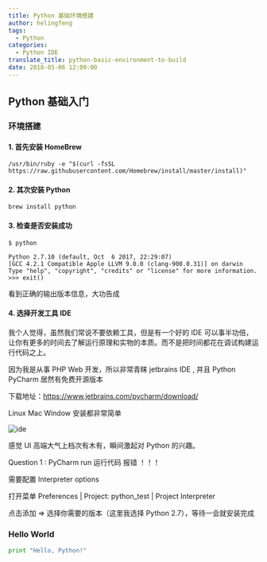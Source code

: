 ```yaml
---
title: Python 基础环境搭建
author: helingfeng
tags:
  - Python
categories:
  - Python IDE
translate_title: python-basic-environment-to-build
date: 2018-05-06 12:09:00
---
```


## Python 基础入门

### 环境搭建

#### 1. 首先安装 HomeBrew

```shell
/usr/bin/ruby -e "$(curl -fsSL https://raw.githubusercontent.com/Homebrew/install/master/install)"
```

#### 2. 其次安装 Python

```shell
brew install python
```

#### 3. 检查是否安装成功

```shell
$ python
           
Python 2.7.10 (default, Oct  6 2017, 22:29:07) 
[GCC 4.2.1 Compatible Apple LLVM 9.0.0 (clang-900.0.31)] on darwin
Type "help", "copyright", "credits" or "license" for more information.
>>> exit()
```
看到正确的输出版本信息，大功告成

#### 4. 选择开发工具 IDE

我个人觉得，虽然我们常说不要依赖工具，但是有一个好的 IDE 可以事半功倍，让你有更多的时间去了解运行原理和实物的本质。而不是把时间都花在调试构建运行代码之上。

因为我是从事 PHP Web 开发，所以非常青睐 jetbrains IDE , 并且 Python PyCharm 居然有免费开源版本

下载地址：https://www.jetbrains.com/pycharm/download/

Linux Mac Window 安装都非常简单

![ide](/images/screen_1.png)

感觉 UI 高端大气上档次有木有，瞬间激起对 Python 的兴趣。

Question 1 : PyCharm run 运行代码 报错 ！！！

需要配置 Interpreter options
 
打开菜单 Preferences | Project: python_test | Project Interpreter

点击添加 => 选择你需要的版本（这里我选择 Python 2.7），等待一会就安装完成

### Hello World

```python
print "Hello, Python!"
```